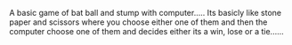 A basic game of bat ball and stump with computer.....
Its basicly like stone paper and scissors where you choose either one of them and then the computer choose one of them and decides either its a win, lose or a tie......
